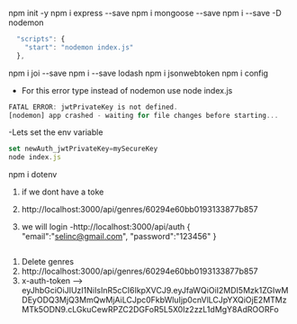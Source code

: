 npm init -y
npm i express --save
npm i mongoose --save
npm i --save -D nodemon

```js
  "scripts": {
    "start": "nodemon index.js"
  },
```

npm i joi --save
npm i --save lodash
npm i jsonwebtoken
npm i config

- For this error type instead of nodemon use node index.js

```js
FATAL ERROR: jwtPrivateKey is not defined.
[nodemon] app crashed - waiting for file changes before starting...
```

-Lets set the env variable

```js
set newAuth_jwtPrivateKey=mySecureKey
node index.js
```

npm i dotenv

1. if we dont have a toke
2. http://localhost:3000/api/genres/60294e60bb0193133877b857

3. we will login
   -http://localhost:3000/api/auth
   {
   "email":"selinc@gmail.com",
   "password":"123456"
   }

```

```

1. Delete genres
2. http://localhost:3000/api/genres/60294e60bb0193133877b857
3. x-auth-token --> eyJhbGciOiJIUzI1NiIsInR5cCI6IkpXVCJ9.eyJfaWQiOiI2MDI5Mzk1ZGIwMDEyODQ3MjQ3MmQwMjAiLCJpc0FkbWluIjp0cnVlLCJpYXQiOjE2MTMzMTk5ODN9.cLGkuCewRPZC2DGFoR5L5X0Iz2zzL1dMgY8AdROORFo
